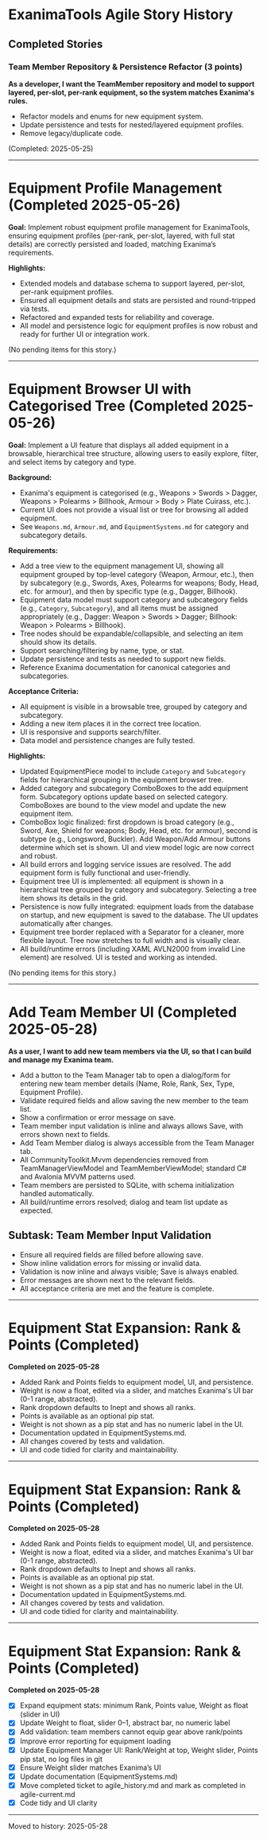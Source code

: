 # ExanimaTools Agile Story History

## Completed Stories

### Team Member Repository & Persistence Refactor (3 points)
**As a developer, I want the TeamMember repository and model to support layered, per-slot, per-rank equipment, so the system matches Exanima's rules.**
- Refactor models and enums for new equipment system.
- Update persistence and tests for nested/layered equipment profiles.
- Remove legacy/duplicate code.

(Completed: 2025-05-25)

---

# Equipment Profile Management (Completed 2025-05-26)

**Goal:** Implement robust equipment profile management for ExanimaTools, ensuring equipment profiles (per-rank, per-slot, layered, with full stat details) are correctly persisted and loaded, matching Exanima’s requirements.

**Highlights:**
- Extended models and database schema to support layered, per-slot, per-rank equipment profiles.
- Ensured all equipment details and stats are persisted and round-tripped via tests.
- Refactored and expanded tests for reliability and coverage.
- All model and persistence logic for equipment profiles is now robust and ready for further UI or integration work.

(No pending items for this story.)

---

# Equipment Browser UI with Categorised Tree (Completed 2025-05-26)

**Goal:** Implement a UI feature that displays all added equipment in a browsable, hierarchical tree structure, allowing users to easily explore, filter, and select items by category and type.

**Background:**
- Exanima's equipment is categorised (e.g., Weapons > Swords > Dagger, Weapons > Polearms > Billhook, Armour > Body > Plate Cuirass, etc.).
- Current UI does not provide a visual list or tree for browsing all added equipment.
- See `Weapons.md`, `Armour.md`, and `EquipmentSystems.md` for category and subcategory details.

**Requirements:**
- Add a tree view to the equipment management UI, showing all equipment grouped by top-level category (Weapon, Armour, etc.), then by subcategory (e.g., Swords, Axes, Polearms for weapons; Body, Head, etc. for armour), and then by specific type (e.g., Dagger, Billhook).
- Equipment data model must support category and subcategory fields (e.g., `Category`, `Subcategory`), and all items must be assigned appropriately (e.g., Dagger: Weapon > Swords > Dagger; Billhook: Weapon > Polearms > Billhook).
- Tree nodes should be expandable/collapsible, and selecting an item should show its details.
- Support searching/filtering by name, type, or stat.
- Update persistence and tests as needed to support new fields.
- Reference Exanima documentation for canonical categories and subcategories.

**Acceptance Criteria:**
- All equipment is visible in a browsable tree, grouped by category and subcategory.
- Adding a new item places it in the correct tree location.
- UI is responsive and supports search/filter.
- Data model and persistence changes are fully tested.

**Highlights:**
- Updated EquipmentPiece model to include `Category` and `Subcategory` fields for hierarchical grouping in the equipment browser tree.
- Added category and subcategory ComboBoxes to the add equipment form. Subcategory options update based on selected category. ComboBoxes are bound to the view model and update the new equipment item.
- ComboBox logic finalized: first dropdown is broad category (e.g., Sword, Axe, Shield for weapons; Body, Head, etc. for armour), second is subtype (e.g., Longsword, Buckler). Add Weapon/Add Armour buttons determine which set is shown. UI and view model logic are now correct and robust.
- All build errors and logging service issues are resolved. The add equipment form is fully functional and user-friendly.
- Equipment tree UI is implemented: all equipment is shown in a hierarchical tree grouped by category and subcategory. Selecting a tree item shows its details in the grid.
- Persistence is now fully integrated: equipment loads from the database on startup, and new equipment is saved to the database. The UI updates automatically after changes.
- Equipment tree border replaced with a Separator for a cleaner, more flexible layout. Tree now stretches to full width and is visually clear.
- All build/runtime errors (including XAML AVLN2000 from invalid Line element) are resolved. UI is tested and working as intended.

(No pending items for this story.)

---

# Add Team Member UI (Completed 2025-05-28)

**As a user, I want to add new team members via the UI, so that I can build and manage my Exanima team.**
- Add a button to the Team Manager tab to open a dialog/form for entering new team member details (Name, Role, Rank, Sex, Type, Equipment Profile).
- Validate required fields and allow saving the new member to the team list.
- Show a confirmation or error message on save.
- Team member input validation is inline and always allows Save, with errors shown next to fields.
- Add Team Member dialog is always accessible from the Team Manager tab.
- All CommunityToolkit.Mvvm dependencies removed from TeamManagerViewModel and TeamMemberViewModel; standard C# and Avalonia MVVM patterns used.
- Team members are persisted to SQLite, with schema initialization handled automatically.
- All build/runtime errors resolved; dialog and team list update as expected.

## Subtask: Team Member Input Validation
- Ensure all required fields are filled before allowing save.
- Show inline validation errors for missing or invalid data.
- Validation is now inline and always visible; Save is always enabled.
- Error messages are shown next to the relevant fields.
- All acceptance criteria are met and the feature is complete.

---

# Equipment Stat Expansion: Rank & Points (Completed)

**Completed on 2025-05-28**

- Added Rank and Points fields to equipment model, UI, and persistence.
- Weight is now a float, edited via a slider, and matches Exanima's UI bar (0-1 range, abstracted).
- Rank dropdown defaults to Inept and shows all ranks.
- Points is available as an optional pip stat.
- Weight is not shown as a pip stat and has no numeric label in the UI.
- Documentation updated in EquipmentSystems.md.
- All changes covered by tests and validation.
- UI and code tidied for clarity and maintainability.

---

# Equipment Stat Expansion: Rank & Points (Completed)

**Completed on 2025-05-28**

- Added Rank and Points fields to equipment model, UI, and persistence.
- Weight is now a float, edited via a slider, and matches Exanima's UI bar (0-1 range, abstracted).
- Rank dropdown defaults to Inept and shows all ranks.
- Points is available as an optional pip stat.
- Weight is not shown as a pip stat and has no numeric label in the UI.
- Documentation updated in EquipmentSystems.md.
- All changes covered by tests and validation.
- UI and code tidied for clarity and maintainability.

---

# Equipment Stat Expansion: Rank & Points (Completed)

**Completed on 2025-05-28**

- [x] Expand equipment stats: minimum Rank, Points value, Weight as float (slider in UI)
- [x] Update Weight to float, slider 0–1, abstract bar, no numeric label
- [x] Add validation: team members cannot equip gear above rank/points
- [x] Improve error reporting for equipment loading
- [x] Update Equipment Manager UI: Rank/Weight at top, Weight slider, Points pip stat, no log files in git
- [x] Ensure Weight slider matches Exanima’s UI
- [x] Update documentation (EquipmentSystems.md)
- [x] Move completed ticket to agile_history.md and mark as completed in agile-current.md
- [x] Code tidy and UI clarity

---

Moved to history: 2025-05-28
